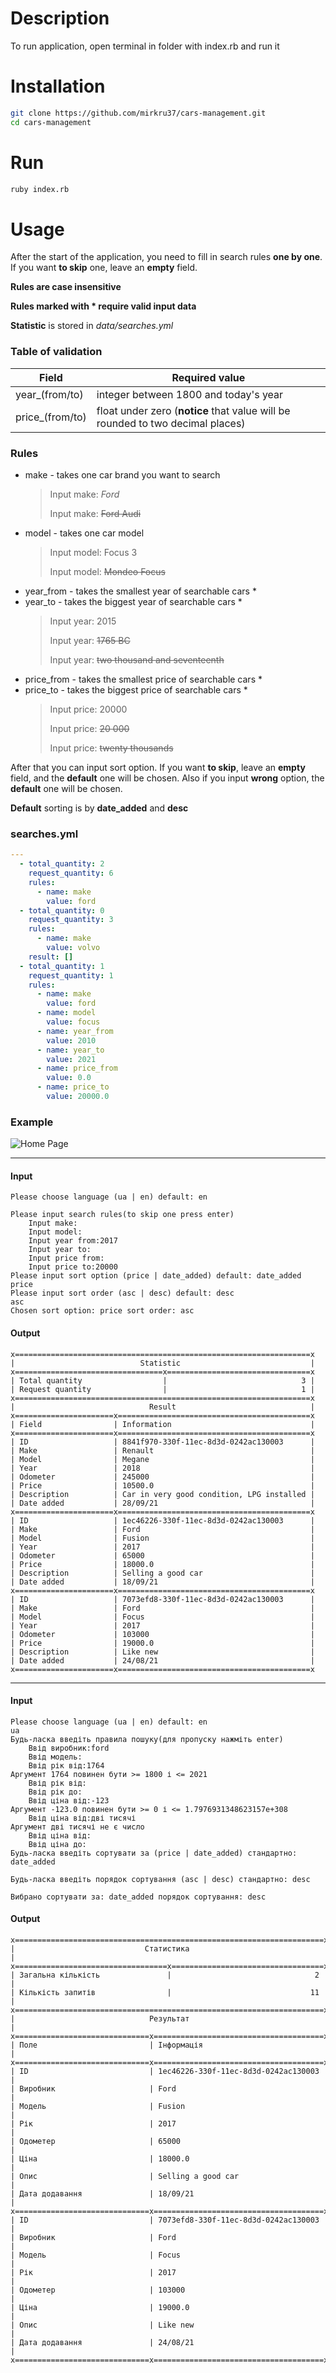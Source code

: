 # Description
To run application, open terminal in folder with index.rb and run it

# Installation
```bash
git clone https://github.com/mirkru37/cars-management.git
cd cars-management
```

# Run
```bash
ruby index.rb
```

# Usage
After the start of the application, you need to fill in search rules **one by one**.
If you want **to skip** one, leave an **empty** field.

**Rules are case insensitive**

**Rules marked with * require valid input data**

**Statistic** is stored in *data/searches.yml*

### Table of validation
| Field  | Required value |
| ------------- | ------------- |
| year_(from/to)  | integer between 1800 and today's year  |
| price_(from/to)  | float under zero (**notice** that value will be rounded to two decimal places) |

### Rules
- make - takes one car brand you want to search
  >Input make: _Ford_
  >
  >Input make: ~~Ford Audi~~
- model - takes one car model
  >Input model: Focus 3
  > 
  >Input model: ~~Mondeo Focus~~ 
- year_from - takes the smallest year of searchable cars *
- year_to - takes the biggest year of searchable cars *
  >Input year: 2015
  >
  >Input year: ~~1765 BC~~
  >
  >Input year: ~~two thousand and seventeenth~~
- price_from - takes the smallest price of searchable cars *
- price_to - takes the biggest price of searchable cars *
  >Input price: 20000
  >
  >Input price: ~~20 000~~
  >
  >Input price: ~~twenty thousands~~

After that you can input sort option. If you want **to skip**, 
leave an **empty** field, and the **default** one will be chosen.
Also if you input **wrong** option, the **default** one will be chosen.

**Default** sorting is by **date_added** and **desc**

### searches.yml
```yaml
---
  - total_quantity: 2
    request_quantity: 6
    rules:
      - name: make
        value: ford
  - total_quantity: 0
    request_quantity: 3
    rules:
      - name: make
        value: volvo
    result: []
  - total_quantity: 1
    request_quantity: 1
    rules:
      - name: make
        value: ford
      - name: model
        value: focus
      - name: year_from
        value: 2010
      - name: year_to
        value: 2021
      - name: price_from
        value: 0.0
      - name: price_to
        value: 20000.0
```

### Example

![Home Page](screenshots/usage_cast.gif)
___
#### Input
```
Please choose language (ua | en) default: en

Please input search rules(to skip one press enter)
	Input make:
	Input model:
	Input year from:2017
	Input year to:
	Input price from:
	Input price to:20000
Please input sort option (price | date_added) default: date_added
price
Please input sort order (asc | desc) default: desc
asc
Chosen sort option: price sort order: asc
```
#### Output
```
x==================================================================x
|                            Statistic                             |
x=================================x================================x
| Total quantity                  |                              3 |
| Request quantity                |                              1 |
x==================================================================x
|                              Result                              |
x======================x===========================================x
| Field                | Information                               |
x======================x===========================================x
| ID                   | 8841f970-330f-11ec-8d3d-0242ac130003      |
| Make                 | Renault                                   |
| Model                | Megane                                    |
| Year                 | 2018                                      |
| Odometer             | 245000                                    |
| Price                | 10500.0                                   |
| Description          | Car in very good condition, LPG installed |
| Date added           | 28/09/21                                  |
x======================x===========================================x
| ID                   | 1ec46226-330f-11ec-8d3d-0242ac130003      |
| Make                 | Ford                                      |
| Model                | Fusion                                    |
| Year                 | 2017                                      |
| Odometer             | 65000                                     |
| Price                | 18000.0                                   |
| Description          | Selling a good car                        |
| Date added           | 18/09/21                                  |
x======================x===========================================x
| ID                   | 7073efd8-330f-11ec-8d3d-0242ac130003      |
| Make                 | Ford                                      |
| Model                | Focus                                     |
| Year                 | 2017                                      |
| Odometer             | 103000                                    |
| Price                | 19000.0                                   |
| Description          | Like new                                  |
| Date added           | 24/08/21                                  |
x======================x===========================================x
```
___
#### Input
```
Please choose language (ua | en) default: en
ua
Будь-ласка введіть правила пошуку(для пропуску нажміть enter)
	Ввід виробник:ford
	Ввід модель:
	Ввід рік від:1764
Аргумент 1764 повинен бути >= 1800 і <= 2021
	Ввід рік від:
	Ввід рік до:
	Ввід ціна від:-123
Аргумент -123.0 повинен бути >= 0 і <= 1.7976931348623157e+308
	Ввід ціна від:дві тисячі
Аргумент дві тисячі не є число
	Ввід ціна від:
	Ввід ціна до:
Будь-ласка введіть сортувати за (price | date_added) стандартно: date_added

Будь-ласка введіть порядок сортування (asc | desc) стандартно: desc

Вибрано сортувати за: date_added порядок сортування: desc
```
#### Output
```
x=====================================================================x
|                             Статистика                              |
x==================================x==================================x
| Загальна кількість               |                                2 |
| Кількість запитів                |                               11 |
x=====================================================================x
|                              Результат                              |
x==============================x======================================x
| Поле                         | Інформація                           |
x==============================x======================================x
| ID                           | 1ec46226-330f-11ec-8d3d-0242ac130003 |
| Виробник                     | Ford                                 |
| Модель                       | Fusion                               |
| Рік                          | 2017                                 |
| Одометер                     | 65000                                |
| Ціна                         | 18000.0                              |
| Опис                         | Selling a good car                   |
| Дата додавання               | 18/09/21                             |
x==============================x======================================x
| ID                           | 7073efd8-330f-11ec-8d3d-0242ac130003 |
| Виробник                     | Ford                                 |
| Модель                       | Focus                                |
| Рік                          | 2017                                 |
| Одометер                     | 103000                               |
| Ціна                         | 19000.0                              |
| Опис                         | Like new                             |
| Дата додавання               | 24/08/21                             |
x==============================x======================================x
```

